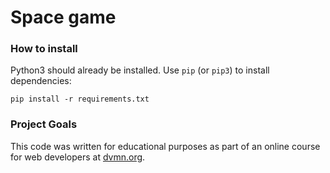 # Space game

### How to install

Python3 should already be installed. 
Use `pip` (or `pip3`) to install dependencies:
```
pip install -r requirements.txt
```

### Project Goals

This code was written for educational purposes as part of an online course for web developers at [dvmn.org](https://dvmn.org/).
